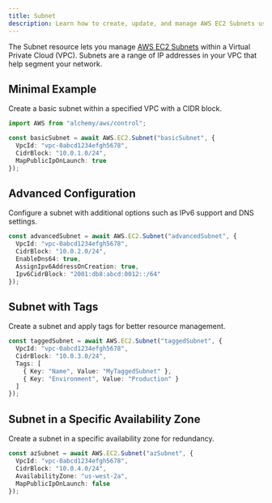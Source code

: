 ```yaml
---
title: Subnet
description: Learn how to create, update, and manage AWS EC2 Subnets using Alchemy Cloud Control.
---
```



The Subnet resource lets you manage [AWS EC2 Subnets](https://docs.aws.amazon.com/ec2/latest/userguide/) within a Virtual Private Cloud (VPC). Subnets are a range of IP addresses in your VPC that help segment your network.

## Minimal Example

Create a basic subnet within a specified VPC with a CIDR block.

```ts
import AWS from "alchemy/aws/control";

const basicSubnet = await AWS.EC2.Subnet("basicSubnet", {
  VpcId: "vpc-0abcd1234efgh5678",
  CidrBlock: "10.0.1.0/24",
  MapPublicIpOnLaunch: true
});
```

## Advanced Configuration

Configure a subnet with additional options such as IPv6 support and DNS settings.

```ts
const advancedSubnet = await AWS.EC2.Subnet("advancedSubnet", {
  VpcId: "vpc-0abcd1234efgh5678",
  CidrBlock: "10.0.2.0/24",
  EnableDns64: true,
  AssignIpv6AddressOnCreation: true,
  Ipv6CidrBlock: "2001:db8:abcd:0012::/64"
});
```

## Subnet with Tags

Create a subnet and apply tags for better resource management.

```ts
const taggedSubnet = await AWS.EC2.Subnet("taggedSubnet", {
  VpcId: "vpc-0abcd1234efgh5678",
  CidrBlock: "10.0.3.0/24",
  Tags: [
    { Key: "Name", Value: "MyTaggedSubnet" },
    { Key: "Environment", Value: "Production" }
  ]
});
```

## Subnet in a Specific Availability Zone

Create a subnet in a specific availability zone for redundancy.

```ts
const azSubnet = await AWS.EC2.Subnet("azSubnet", {
  VpcId: "vpc-0abcd1234efgh5678",
  CidrBlock: "10.0.4.0/24",
  AvailabilityZone: "us-west-2a",
  MapPublicIpOnLaunch: false
});
```
